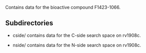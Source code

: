 Contains data for the bioactive compound F1423-1066.

## Subdirectories

- cside/ contains data for the C-side search space on rv1908c.

- nside/ contains data for the N-side search space on rv1908c.

